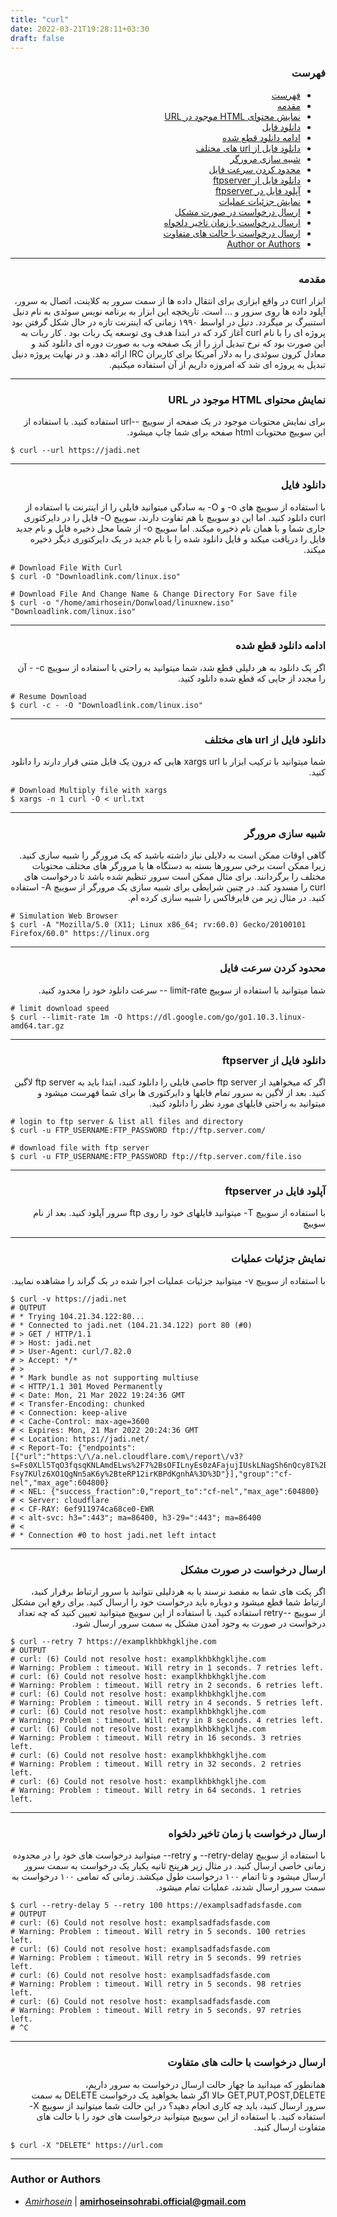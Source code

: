 ```yaml
---
title: "curl"
date: 2022-03-21T19:28:11+03:30
draft: false
---
```




<div dir='rtl'>

### فهرست

- [فهرست](#فهرست)
- [مقدمه](#مقدمه)
- [نمایش محتوای HTML موجود در URL](#نمایش-محتوای-html-موجود-در-url)
- [دانلود فایل](#دانلود-فایل)
- [ادامه دانلود قطع شده](#ادامه-دانلود-قطع-شده)
- [دانلود فایل از url های مختلف](#دانلود-فایل-از-url-های-مختلف)
- [شبیه سازی مرورگر](#شبیه-سازی-مرورگر)
- [محدود کردن سرعت فایل](#محدود-کردن-سرعت-فایل)
- [دانلود فایل از ftpserver](#دانلود-فایل-از-ftpserver)
- [آپلود فایل در ftpserver](#آپلود-فایل-در-ftpserver)
- [نمایش جزئیات عملیات](#نمایش-جزئیات-عملیات)
- [ارسال درخواست در صورت مشکل](#ارسال-درخواست-در-صورت-مشکل)
- [ارسال درخواست با زمان تاخیر دلخواه](#ارسال-درخواست-با-زمان-تاخیر-دلخواه)
- [ارسال درخواست با حالت های متفاوت](#ارسال-درخواست-با-حالت-های-متفاوت)
- [Author or Authors](#author-or-authors)
</div>




---
<div dir='rtl'>

### مقدمه
ابزار curl در واقع ابزاری برای انتقال داده ها از سمت سرور به کلاینت، اتصال به سرور، آپلود داده ها روی سرور و ... است. تاریخچه این ابزار به برنامه نویس سوئدی به نام دنیل استنبرگ بر میگردد. دنیل در اواسط ۱۹۹۰ زمانی که اینترنت تازه در حال شکل گرفتن بود پروژه ای را با نام curl آغاز کرد که در ابتدا هدف وی توسعه یک ربات بود . کار ربات به این صورت بود که نرخ تبدیل ارز را از یک صفحه وب به صورت دوره ای دانلود کند و معادل کرون سوئدی را به دلار آمریکا برای کاربران IRC ارائه دهد. و در نهایت پروژه دنیل تبدیل به پروژه ای شد که امروزه داریم از آن استفاده میکنیم.
</div>


---
<div dir='rtl'>

### نمایش محتوای HTML موجود در URL
برای نمایش محتویات موجود در یک صفحه از سوییچ --url استفاده کنید. با استفاده از این سوییچ محتویات html صفحه برای شما چاپ میشود.

</div>

    $ curl --url https://jadi.net

---
<div dir='rtl'>

### دانلود فایل
با استفاده از سوییچ های o- و O- به سادگی میتوانید فایلی را از اینترنت با استفاده از curl دانلود کنید. اما این دو سوییچ با هم تفاوت دارند، سوییچ O- فایل را در دایرکتوری جاری شما و با همان نام ذخیره میکند. اما سوییچ o- از شما محل ذخیره فایل و نام جدید فایل را دریافت میکند و فایل دانلود شده را با نام جدید در یک دایرکتوری دیگر ذخیره میکند. 
</div>

    # Download File With Curl
    $ curl -O "Downloadlink.com/linux.iso"

    # Download File And Change Name & Change Directory For Save file
    $ curl -o "/home/amirhosein/Donwload/linuxnew.iso" "Downloadlink.com/linux.iso" 


---
<div dir='rtl'>

### ادامه دانلود قطع شده
اگر یک دانلود به هر دلیلی قطع شد، شما میتوانید به راحتی با استفاده از سوییچ c- - آن را مجدد از جایی که قطع شده دانلود کنید.

</div>
    
    # Resume Download 
    $ curl -c - -O "Downloadlink.com/linux.iso"


---
<div dir='rtl'>

### دانلود فایل از url های مختلف
شما میتوانید با ترکیب ابزار با xargs url هایی که درون یک فایل متنی قرار دارند را دانلود کنید.

</div>

    # Download Multiply file with xargs
    $ xargs -n 1 curl -O < url.txt


---
<div dir='rtl'>

### شبیه سازی مرورگر 
گاهی اوقات ممکن است به دلایلی نیاز داشته باشید که یک مرورگر را شبیه سازی کنید. زیرا ممکن است برخی سرورها بسته به دستگاه ها یا مرورگر های مختلف محتویات مختلف را برگردانند. برای مثال ممکن است سرور تنظیم شده باشد تا درخواست های curl را مسدود کند. در چنین شرایطی برای شبیه سازی یک مرورگر از سوییچ A- استفاده کنید.
در مثال زیر من فایرفاکس را شبیه سازی کرده ام.

</div>

    # Simulation Web Browser
    $ curl -A "Mozilla/5.0 (X11; Linux x86_64; rv:60.0) Gecko/20100101 Firefox/60.0" https://linux.org

---
<div dir='rtl'>

### محدود کردن سرعت فایل
شما میتوانید با استفاده از سوییچ limit-rate -- سرعت دانلود خود را محدود کنید. 
</div>

    # limit download speed
    $ curl --limit-rate 1m -O https://dl.google.com/go/go1.10.3.linux-amd64.tar.gz


---
<div dir='rtl'>

### دانلود فایل از ftpserver
اگر که میخواهید از ftp server خاصی فایلی را دانلود کنید، ابتدا باید به ftp server لاگین کنید. بعد از لاگین به سرور تمام فایلها و دایرکتوری ها برای شما فهرست میشود و میتوانید به راحتی فایلهای مورد نظر را دانلود کنید.


</div>

    # login to ftp server & list all files and directory
    $ curl -u FTP_USERNAME:FTP_PASSWORD ftp://ftp.server.com/

    # download file with ftp server
    $ curl -u FTP_USERNAME:FTP_PASSWORD ftp://ftp.server.com/file.iso


---
<div dir='rtl'>

### آپلود فایل در ftpserver
با استفاده از سوییچ T- میتوانید فایلهای خود را روی ftp سرور آپلود کنید.
بعد از نام سوییچ 
</div>



---
<div dir='rtl'>

### نمایش جزئیات عملیات
با استفاده از سوییچ v- میتوانید جزئیات عملیات اجرا شده در بک گراند را مشاهده نمایید.

</div>

    $ curl -v https://jadi.net
    # OUTPUT
    # * Trying 104.21.34.122:80...
    # * Connected to jadi.net (104.21.34.122) port 80 (#0)
    # > GET / HTTP/1.1
    # > Host: jadi.net
    # > User-Agent: curl/7.82.0
    # > Accept: */*
    # > 
    # * Mark bundle as not supporting multiuse
    # < HTTP/1.1 301 Moved Permanently
    # < Date: Mon, 21 Mar 2022 19:24:36 GMT
    # < Transfer-Encoding: chunked
    # < Connection: keep-alive
    # < Cache-Control: max-age=3600
    # < Expires: Mon, 21 Mar 2022 20:24:36 GMT
    # < Location: https://jadi.net/
    # < Report-To: {"endpoints":[{"url":"https:\/\/a.nel.cloudflare.com\/report\/v3?       s=Fs0XLl5TqO3fqsqKNLAmdELws%2F7%2BsOFILnyEs0zAFajujIUskLNagSh6nQcy8I%2BI411vTFPe7BHgY0Gl72A%2      Fsy7KUlz6XO1QgNn5aK6y%2BteRP12irKBPdKgnhA%3D%3D"}],"group":"cf-nel","max_age":604800}
    # < NEL: {"success_fraction":0,"report_to":"cf-nel","max_age":604800}
    # < Server: cloudflare
    # < CF-RAY: 6ef911974ca68ce0-EWR
    # < alt-svc: h3=":443"; ma=86400, h3-29=":443"; ma=86400
    # < 
    # * Connection #0 to host jadi.net left intact
      


---
<div dir='rtl'>

### ارسال درخواست در صورت مشکل
اگر پکت های شما به مقصد نرسند یا به هردلیلی نتوانید با سرور ارتباط برقرار کنید، ارتباط شما قطع میشود و دوباره باید درخواست خود را ارسال کنید. برای رفع این مشکل از سوییچ --retry استفاده کنید. با استفاده از این سوییچ میتوانید تعیین کنید که چه تعداد درخواست در صورت به وجود آمدن مشکل به سمت سرور ارسال شود.
</div>

    $ curl --retry 7 https://examplkhbkhgkljhe.com
    # OUTPUT
    # curl: (6) Could not resolve host: examplkhbkhgkljhe.com
    # Warning: Problem : timeout. Will retry in 1 seconds. 7 retries left.
    # curl: (6) Could not resolve host: examplkhbkhgkljhe.com
    # Warning: Problem : timeout. Will retry in 2 seconds. 6 retries left.
    # curl: (6) Could not resolve host: examplkhbkhgkljhe.com
    # Warning: Problem : timeout. Will retry in 4 seconds. 5 retries left.
    # curl: (6) Could not resolve host: examplkhbkhgkljhe.com
    # Warning: Problem : timeout. Will retry in 8 seconds. 4 retries left.
    # curl: (6) Could not resolve host: examplkhbkhgkljhe.com
    # Warning: Problem : timeout. Will retry in 16 seconds. 3 retries left.
    # curl: (6) Could not resolve host: examplkhbkhgkljhe.com
    # Warning: Problem : timeout. Will retry in 32 seconds. 2 retries left.
    # curl: (6) Could not resolve host: examplkhbkhgkljhe.com
    # Warning: Problem : timeout. Will retry in 64 seconds. 1 retries left.
      


---
<div dir='rtl'>

### ارسال درخواست با زمان تاخیر دلخواه

با استفاده از سوییچ retry-delay-- و retry-- میتوانید درخواست های خود را در محدوده زمانی خاصی ارسال کنید. در مثال زیر هرپنج ثانیه یکبار یک درخواست به سمت سرور ارسال میشود و تا اتمام ۱۰۰ درخواست طول میکشد. زمانی که تمامی ۱۰۰ درخواست به سمت سرور ارسال شدند، عملیات تمام میشود.


</div>

    $ curl --retry-delay 5 --retry 100 https://examplsadfadsfasde.com 
    # OUTPUT
    # curl: (6) Could not resolve host: examplsadfadsfasde.com
    # Warning: Problem : timeout. Will retry in 5 seconds. 100 retries left.
    # curl: (6) Could not resolve host: examplsadfadsfasde.com
    # Warning: Problem : timeout. Will retry in 5 seconds. 99 retries left.
    # curl: (6) Could not resolve host: examplsadfadsfasde.com
    # Warning: Problem : timeout. Will retry in 5 seconds. 98 retries left.
    # curl: (6) Could not resolve host: examplsadfadsfasde.com
    # Warning: Problem : timeout. Will retry in 5 seconds. 97 retries left.
    # ^C
      

---
<div dir='rtl'>

### ارسال درخواست با حالت های متفاوت
همانطور که میدانید ما چهار حالت ارسال درخواست به سرور داریم، GET,PUT,POST,DELETE حالا اگر شما بخواهید یک درخواست DELETE به سمت سرور ارسال کنید، باید چه کاری انجام دهید؟
در این حالت شما میتوانید از سوییچ X- استفاده کنید. با استفاده از این سوییچ میتوانید درخواست های خود را با حالت های متفاوت ارسال کنید.

</div>

    $ curl -X "DELETE" https://url.com 

---

### Author or Authors

- *[Amirhosein](https://github.com/amirhoseinsb)* | **<amirhoseinsohrabi.official@gmail.com>**
